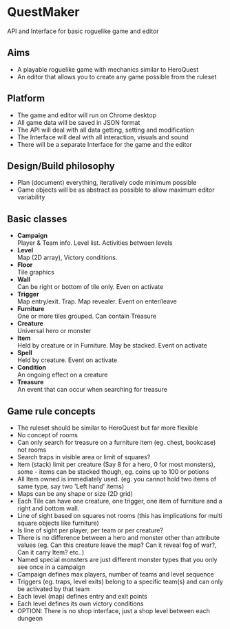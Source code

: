 # QuestMaker
API and Interface for basic roguelike game and editor


## Aims
-  A playable roguelike game with mechanics similar to HeroQuest
-  An editor that allows you to create any game possible from the ruleset


## Platform
- The game and editor will run on Chrome desktop
- All game data will be saved in JSON format
- The API will deal with all data getting, setting and modification
- The Interface will deal with all interaction, visuals and sound
- There will be a separate Interface for the game and the editor


## Design/Build philosophy
- Plan (document) everything, iteratively code minimum possible
- Game objects will be as abstract as possible to allow maximum editor variability


## Basic classes
- **Campaign** <br> Player & Team info. Level list. Activities between levels
- **Level** <br> Map (2D array), Victory conditions. 
- **Floor** <br> Tile graphics
- **Wall** <br> Can be right or bottom of tile only. Even on activate
- **Trigger** <br> Map entry/exit. Trap. Map revealer. Event on enter/leave
- **Furniture** <br> One or more tiles grouped. Can contain Treasure
- **Creature** <br> Universal hero or monster
- **Item** <br> Held by creature or in Furniture. May be stacked. Event on activate
- **Spell** <br> Held by creature. Event on activate
- **Condition** <br> An ongoing effect on a creature
- **Treasure** <br> An event that can occur when searching for treasure


## Game rule concepts
- The ruleset should be similar to HeroQuest but far more flexible
- No concept of rooms
- Can only search for treasure on a furniture item (eg. chest, bookcase) not rooms
- Search traps in visible area or limit of squares?
- Item (stack) limit per creature (Say 8 for a hero, 0 for most monsters), some - items can be stacked though, eg. coins up to 100 or potions
- All Item owned is immediately used. (eg. you cannot hold two items of same type, say two 'Left hand' items)
- Maps can be any shape or size (2D grid)
- Each Tile can have one creature, one trigger, one item of furniture and a right and bottom wall.
- Line of sight based on squares not rooms (this has implications for multi square objects like furniture)
- Is line of sight per player, per team or per creature?
- There is no difference between a hero and monster other than attribute values (eg. Can this creature leave the map? Can it reveal fog of war?, Can it carry Item? etc..)
- Named special monsters are just different monster types that you only see once in a campaign
- Campaign defines max players, number of teams and level sequence
- Triggers (eg. traps, level exits) belong to a specific team(s) and can only be activated by that team
- Each level (map) defines entry and exit points
- Each level defines its own victory conditions
- OPTION: There is no shop interface, just a shop level between each dungeon






